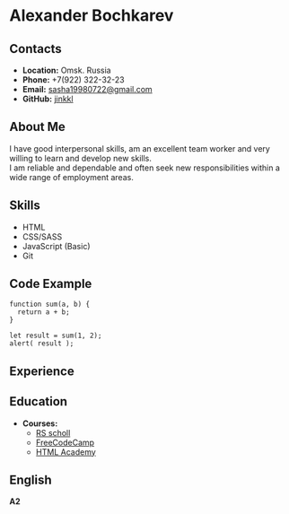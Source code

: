 **Alexander Bochkarev**
====================

**Contacts**
------------

*   **Location:** Omsk. Russia
*   **Phone:** +7(922) 322-32-23
*   **Email:** sasha19980722@gmail.com
*   **GitHub:** [jinkkl](https://github.com/jinkkl)

**About Me**
------------

I have good interpersonal skills, am an excellent team worker and very willing to learn and develop new skills.  
I am reliable and dependable and often seek new responsibilities within a wide range of employment areas.

**Skills**
----------

*   HTML
*   CSS/SASS
*   JavaScript (Basic)
*   Git

**Code Example**
----------------

    function sum(a, b) {
      return a + b;
    }
    
    let result = sum(1, 2);
    alert( result );
    

**Experience**
--------------

**Education**
-------------

*   **Courses:**
    *   [RS scholl](https://rs.school/)
    *   [FreeCodeCamp](https://www.freecodecamp.org)
    *   [HTML Academy](https://www.htmlacademy.ru)

**English**
-----------

**A2**
